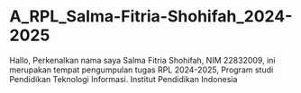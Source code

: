 # A_RPL_Salma-Fitria-Shohifah_2024-2025
Hallo, Perkenalkan nama saya Salma Fitria Shohifah, NIM 22832009, ini merupakan tempat pengumpulan tugas RPL 2024-2025, Program studi Pendidikan Teknologi Informasi. Institut Pendidikan Indonesia
